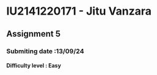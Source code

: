 # IU2141220171 - Jitu Vanzara

## Assignment  5 

### Submiting date :13/09/24

#### Difficulty level : Easy